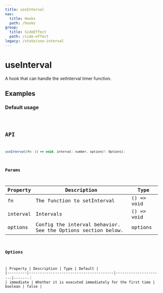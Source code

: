 ```yaml
---
title: useInterval
nav:
  title: Hooks
  path: /hooks
group:
  title: SideEffect
  path: /side-effect
legacy: /state/use-interval
---
```


# useInterval

A hook that can handle the setInterval timer function.

## Examples

### Default usage

<code src="./demo/demo1.tsx" />

## API

```javascript
useInterval(fn: () => void, interval: number, options?: Options);
```

### Params

| Property | Description | Type |
|----------|--------------------------------------|----------------------|
| fn  | The function to setInterval | () => void |
| interval | Intervals | () => void |
| options | Config the interval behavior. See the Options section below.  | options |


### Options

| Property | Description | Type | Default |
|---------|---------------------------------------|----------------------|-------｜
| immediate | Whether it is executed immediately for the first time  | boolean | false |
